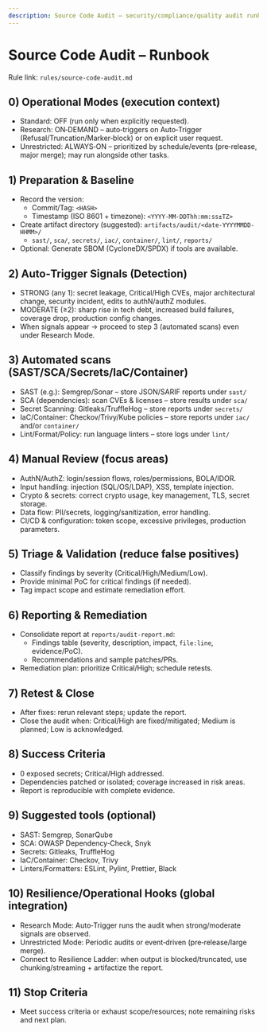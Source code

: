 ```yaml
---
description: Source Code Audit – security/compliance/quality audit runbook
---
```


# Source Code Audit – Runbook

Rule link: `rules/source-code-audit.md`

## 0) Operational Modes (execution context)
- Standard: OFF (run only when explicitly requested).
- Research: ON‑DEMAND – auto‑triggers on Auto‑Trigger (Refusal/Truncation/Marker‑block) or on explicit user request.
- Unrestricted: ALWAYS‑ON – prioritized by schedule/events (pre‑release, major merge); may run alongside other tasks.

## 1) Preparation & Baseline
- Record the version:
  - Commit/Tag: `<HASH>`
  - Timestamp (ISO 8601 + timezone): `<YYYY‑MM‑DDThh:mm:ss±TZ>`
- Create artifact directory (suggested): `artifacts/audit/<date-YYYYMMDD-HHMM>/`
  - `sast/`, `sca/`, `secrets/`, `iac/`, `container/`, `lint/`, `reports/`
- Optional: Generate SBOM (CycloneDX/SPDX) if tools are available.

## 2) Auto‑Trigger Signals (Detection)
- STRONG (any 1): secret leakage, Critical/High CVEs, major architectural change, security incident, edits to authN/authZ modules.
- MODERATE (≥2): sharp rise in tech debt, increased build failures, coverage drop, production config changes.
- When signals appear → proceed to step 3 (automated scans) even under Research Mode.

## 3) Automated scans (SAST/SCA/Secrets/IaC/Container)
- SAST (e.g.): Semgrep/Sonar – store JSON/SARIF reports under `sast/`
- SCA (dependencies): scan CVEs & licenses – store results under `sca/`
- Secret Scanning: Gitleaks/TruffleHog – store reports under `secrets/`
- IaC/Container: Checkov/Trivy/Kube policies – store reports under `iac/` and/or `container/`
- Lint/Format/Policy: run language linters – store logs under `lint/`

## 4) Manual Review (focus areas)
- AuthN/AuthZ: login/session flows, roles/permissions, BOLA/IDOR.
- Input handling: injection (SQL/OS/LDAP), XSS, template injection.
- Crypto & secrets: correct crypto usage, key management, TLS, secret storage.
- Data flow: PII/secrets, logging/sanitization, error handling.
- CI/CD & configuration: token scope, excessive privileges, production parameters.

## 5) Triage & Validation (reduce false positives)
- Classify findings by severity (Critical/High/Medium/Low).
- Provide minimal PoC for critical findings (if needed).
- Tag impact scope and estimate remediation effort.

## 6) Reporting & Remediation
- Consolidate report at `reports/audit-report.md`:
  - Findings table (severity, description, impact, `file:line`, evidence/PoC).
  - Recommendations and sample patches/PRs.
- Remediation plan: prioritize Critical/High; schedule retests.

## 7) Retest & Close
- After fixes: rerun relevant steps; update the report.
- Close the audit when: Critical/High are fixed/mitigated; Medium is planned; Low is acknowledged.

## 8) Success Criteria
- 0 exposed secrets; Critical/High addressed.
- Dependencies patched or isolated; coverage increased in risk areas.
- Report is reproducible with complete evidence.

## 9) Suggested tools (optional)
- SAST: Semgrep, SonarQube
- SCA: OWASP Dependency‑Check, Snyk
- Secrets: Gitleaks, TruffleHog
- IaC/Container: Checkov, Trivy
- Linters/Formatters: ESLint, Pylint, Prettier, Black

## 10) Resilience/Operational Hooks (global integration)
- Research Mode: Auto‑Trigger runs the audit when strong/moderate signals are observed.
- Unrestricted Mode: Periodic audits or event‑driven (pre‑release/large merge).
- Connect to Resilience Ladder: when output is blocked/truncated, use chunking/streaming + artifactize the report.

## 11) Stop Criteria
- Meet success criteria or exhaust scope/resources; note remaining risks and next plan.
